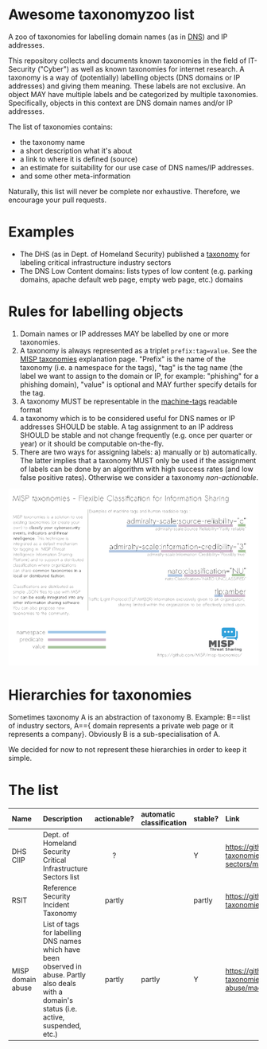 # Awesome taxonomyzoo list

A zoo of taxonomies for labelling domain names (as in [DNS](https://en.wikipedia.org/wiki/Domain_Name_System)) and IP addresses.


This repository collects and documents known taxonomies in the field of IT-Security ("Cyber") as well as known taxonomies for internet  research.
A taxonomy is a way of (potentially) labelling objects  (DNS domains or IP addresses) and giving them meaning. These labels are not exclusive. An object MAY have multiple labels and be categorized by multiple taxonomies.
Specifically, objects in this context are DNS domain names and/or IP addresses.

The list of taxonomies contains: 

  * the taxonomy name
  * a short description what it's about
  * a link to where it is defined (source)
  * an estimate for suitability for our use case of DNS names/IP addresses.
  * and some other meta-information

Naturally, this list will never be complete nor exhaustive. Therefore, we encourage your pull requests.

# Examples

  * The DHS (as in Dept. of Homeland Security) published a [taxonomy](https://github.com/MISP/misp-taxonomies/blob/master/dhs-ciip-sectors/machinetag.json) for labeling critical infrastructure industry sectors
  * The DNS Low Content domains: lists types of low content (e.g. parking domains, apache default web page, empty web page, etc.) domains
  
  
  
# Rules for labelling objects

1. Domain names or IP addresses MAY be labelled by one or more taxonomies.
2. A taxonomy is always represented as a triplet ``prefix:tag=value``. See the [MISP taxonomies](https://github.com/MISP/misp-taxonomies) explanation page. "Prefix" is the name of the taxonomy (i.e. a namespace for the tags), "tag" is the tag name (the label we want to assign to the domain or IP, for example: "phishing" for a phishing domain), "value" is optional and MAY further specify details for the tag.
3. A taxonomy MUST be representable in the [machine-tags](https://github.com/MISP/misp-taxonomies) readable format
4. a taxonomy which is to be considered useful for DNS names or IP addresses SHOULD be stable. A tag assignment to an IP address SHOULD be stable and not change frequently (e.g. once per quarter or year) or it should be computable on-the-fly.
5. There are two ways for assigning labels: a) manually or b) automatically. The latter implies that a taxonomy MUST only be used if the assignment of labels can be done by an algorithm with high success rates (and low false positive rates). Otherwise we consider a taxonomy *non-actionable*.

![Machine Tag visual explanation](https://github.com/MISP/misp-taxonomies/blob/master/tools/docs/images/taxonomy-explanation.png)

# Hierarchies for taxonomies

Sometimes taxonomy A is an abstraction of taxonomy B. Example: B==list of industry sectors, A=={ domain represents a private web page or it represents a company}. Obviously B is a sub-specialisation of A.

We decided for now to not represent these hierarchies in order to keep it simple.


  
# The list

| Name               | Description    | actionable? | automatic classification  |  stable?        | Link           | 
|:-------------------|:---------------|:-----------:|:--------------------------|:----------------|:---------------|
| DHS CIIP           | Dept. of Homeland Security Critical Infrastructure Sectors list | ? | | Y | https://github.com/MISP/misp-taxonomies/blob/master/dhs-ciip-sectors/machinetag.json |
| RSIT               | Reference Security Incident Taxonomy | partly | | partly | https://github.com/MISP/misp-taxonomies/blob/master/rsit/machinetag.json|
|MISP domain abuse   | List of tags for labelling DNS names which have been observed in abuse. Partly also deals with a domain's status (i.e. active, suspended, etc.) | partly | partly | Y | https://github.com/MISP/misp-taxonomies/blob/master/domain-abuse/machinetag.json|
